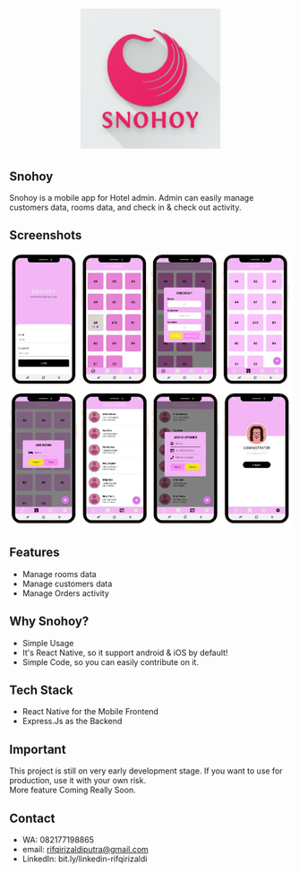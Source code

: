 <h1 align="center">
  <img src="./logo.png" width="250"/><br>
</h1>

## Snohoy
Snohoy is a mobile app for Hotel admin. Admin can easily manage customers data, rooms data, and check in & check out activity.

## Screenshots

<p align="center">
  <img src="./gambar1.JPG" width="800"/>
  <img src="./gambar2.JPG" width="800"/>
</p>

## Features
* Manage rooms data
* Manage customers data
* Manage Orders activity

## Why Snohoy?
* Simple Usage
* It's React Native, so it support android & iOS by default!
* Simple Code, so you can easily contribute on it.

## Tech Stack
* React Native for the Mobile Frontend
* Express.Js as the Backend

## Important
This project is still on very early development stage. If you want to use for production, use it with your own risk.
<br>More feature Coming Really Soon.

## Contact 
* WA: 082177198865
* email: rifqirizaldiputra@gmail.com
* LinkedIn: bit.ly/linkedin-rifqirizaldi

